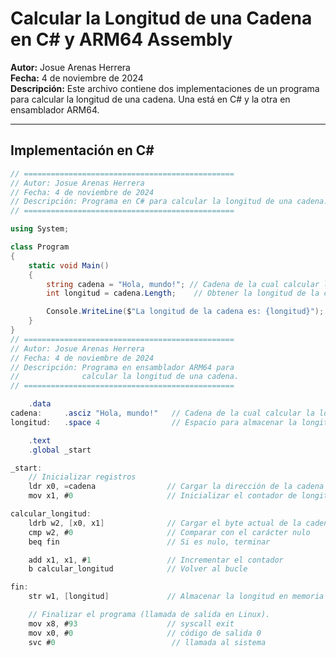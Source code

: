 # Calcular la Longitud de una Cadena en C# y ARM64 Assembly

**Autor:** Josue Arenas Herrera  
**Fecha:** 4 de noviembre de 2024  
**Descripción:** Este archivo contiene dos implementaciones de un programa para calcular la longitud de una cadena. Una está en C# y la otra en ensamblador ARM64.

---

## Implementación en C#

```csharp
// ===============================================
// Autor: Josue Arenas Herrera
// Fecha: 4 de noviembre de 2024
// Descripción: Programa en C# para calcular la longitud de una cadena.
// ===============================================

using System;

class Program
{
    static void Main()
    {
        string cadena = "Hola, mundo!"; // Cadena de la cual calcular la longitud
        int longitud = cadena.Length;    // Obtener la longitud de la cadena

        Console.WriteLine($"La longitud de la cadena es: {longitud}");
    }
}
// ===============================================
// Autor: Josue Arenas Herrera
// Fecha: 4 de noviembre de 2024
// Descripción: Programa en ensamblador ARM64 para 
//              calcular la longitud de una cadena.
// ===============================================

    .data
cadena:     .asciz "Hola, mundo!"   // Cadena de la cual calcular la longitud
longitud:   .space 4                // Espacio para almacenar la longitud

    .text
    .global _start

_start:
    // Inicializar registros
    ldr x0, =cadena                // Cargar la dirección de la cadena
    mov x1, #0                     // Inicializar el contador de longitud

calcular_longitud:
    ldrb w2, [x0, x1]              // Cargar el byte actual de la cadena
    cmp w2, #0                     // Comparar con el carácter nulo
    beq fin                        // Si es nulo, terminar

    add x1, x1, #1                 // Incrementar el contador
    b calcular_longitud            // Volver al bucle

fin:
    str w1, [longitud]             // Almacenar la longitud en memoria

    // Finalizar el programa (llamada de salida en Linux).
    mov x8, #93                    // syscall exit
    mov x0, #0                     // código de salida 0
    svc #0                          // llamada al sistema
